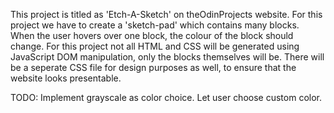 This project is titled as 'Etch-A-Sketch' on theOdinProjects website. For this project we have to create a 'sketch-pad' which contains many blocks. When the user hovers over one block, the colour of the block should change. For this project not all HTML and CSS will be generated using JavaScript DOM manipulation, only the blocks themselves will be. There will be a seperate CSS file for design purposes as well, to ensure that the website looks presentable.

TODO:
    Implement grayscale as color choice.
    Let user choose custom color.

